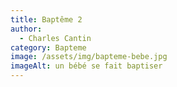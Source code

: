 ```yaml
---
title: Baptême 2
author:
  - Charles Cantin
category: Bapteme
image: /assets/img/bapteme-bebe.jpg
imageAlt: un bébé se fait baptiser
---
```


